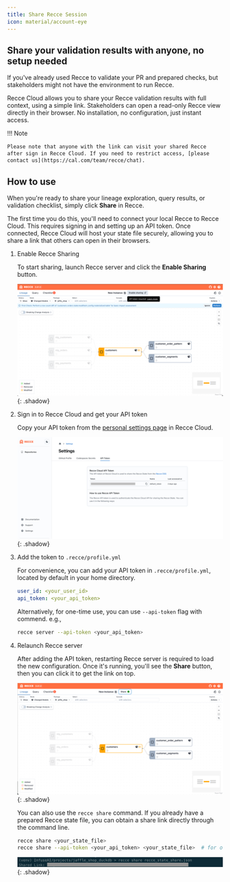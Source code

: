 ```yaml
---
title: Share Recce Session
icon: material/account-eye
---
```


## Share your validation results with anyone, no setup needed

If you've already used Recce to validate your PR and prepared checks, but stakeholders might not have the environment to run Recce.

Recce Cloud allows you to share your Recce validation results with full context, using a simple link. Stakeholders can open a read-only Recce view directly in their browser. No installation, no configuration, just instant access.

!!! Note

    Please note that anyone with the link can visit your shared Recce after sign in Recce Cloud. If you need to restrict access, [please contact us](https://cal.com/team/recce/chat).

## How to use

When you're ready to share your lineage exploration, query results, or validation checklist, simply click **Share** in Recce.

The first time you do this, you'll need to connect your local Recce to Recce Cloud. This requires signing in and setting up an API token. Once connected, Recce Cloud will host your state file securely, allowing you to share a link that others can open in their browsers.

1. Enable Recce Sharing

    To start sharing, launch Recce server and click the **Enable Sharing** button.

    ![Recce Server](../assets/images/recce-cloud/recce-server-enable-sharing-fs8.png){: .shadow}

1. Sign in to Recce Cloud and get your API token

    Copy your API token from the [personal settings page](https://cloud.datarecce.io/settings#tokens) in Recce Cloud.

    ![Recce API Token](../assets/images/recce-cloud/setting-page-api-token-fs8.png){: .shadow}

1. Add the token to `.recce/profile.yml`

    For convenience, you can add your API token in `.recce/profile.yml`, located by default in your home directory. 
    ```yaml
    user_id: <your_user_id>
    api_token: <your_api_token>
    ```
    Alternatively, for one-time use, you can use `--api-token` flag with commend. e.g.,
    ```bash
    recce server --api-token <your_api_token>
    ```

1. Relaunch Recce server

    After adding the API token, restarting Recce server is required to load the new configuration.
    Once it's running, you'll see the **Share** button, then you can click it to get the link on top.

    ![Recce Share From Server](../assets/images/recce-cloud/recce-share-from-server-fs8.png){: .shadow}

    You can also use the `recce share` command. If you already have a prepared Recce state file, you can obtain a share link directly through the command line.
    ```bash
    recce share <your_state_file>
    recce share --api-token <your_api_token> <your_state_file>  # for one-time use
    ```
    ![Recce Share From CLI](../assets/images/recce-cloud/recce-share-from-cli.png){: .shadow}
